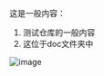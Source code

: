 这是一般内容：
1. 测试仓库的一般内容
2. 这位于doc文件夹中

![image](docs/translated_images/korean..Chinese.bff31fdda211217ae28fe68781a29531751daa02c79d56952ab78fbc305ee927.png)
